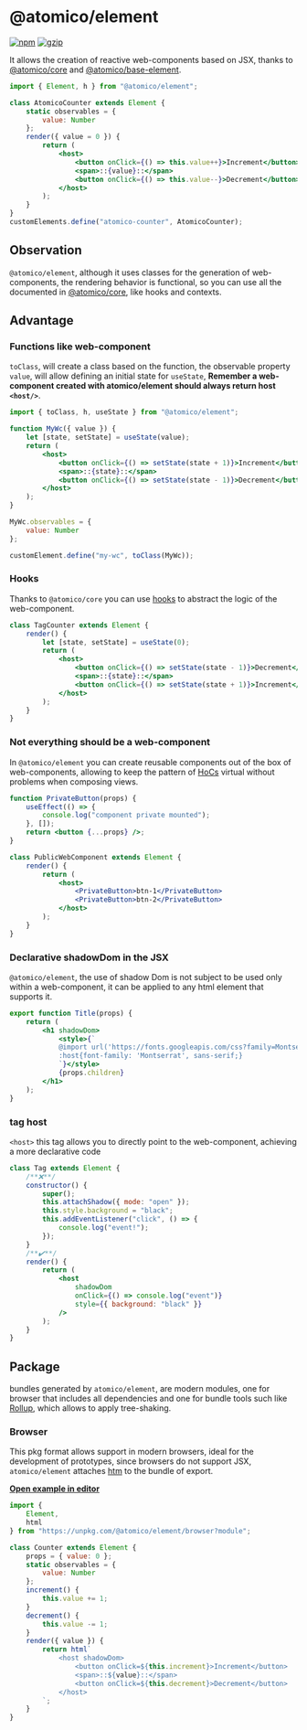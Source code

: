 # @atomico/element

[![npm](https://badgen.net/npm/v/@atomico/element)](http://npmjs.com/@atomico/element)
[![gzip](https://badgen.net/bundlephobia/minzip/@atomico/element)](https://bundlephobia.com/result?p=@atomico/element)

It allows the creation of reactive web-components based on JSX, thanks to [@atomico/core](https://github.com/atomicojs/core) and [@atomico/base-element](https://github.com/atomicojs/base-element).

```jsx
import { Element, h } from "@atomico/element";

class AtomicoCounter extends Element {
	static observables = {
		value: Number
	};
	render({ value = 0 }) {
		return (
			<host>
				<button onClick={() => this.value++}>Increment</button>
				<span>::{value}::</span>
				<button onClick={() => this.value--}>Decrement</button>
			</host>
		);
	}
}
customElements.define("atomico-counter", AtomicoCounter);
```

## Observation

`@atomico/element`, although it uses classes for the generation of web-components, the rendering behavior is functional, so you can use all the documented in [@atomico/core](https://github.com/atomicojs/core), like hooks and contexts.

## Advantage

### Functions like web-component

`toClass`, will create a class based on the function, the observable property `value`, will allow defining an initial state for `useState`, **Remember a web-component created with atomico/element should always return host `<host/>`**.

```jsx
import { toClass, h, useState } from "@atomico/element";

function MyWc({ value }) {
	let [state, setState] = useState(value);
	return (
		<host>
			<button onClick={() => setState(state + 1)}>Increment</button>
			<span>::{state}::</span>
			<button onClick={() => setState(state - 1)}>Decrement</button>
		</host>
	);
}

MyWc.observables = {
	value: Number
};

customElement.define("my-wc", toClass(MyWc));
```

### Hooks

Thanks to `@atomico/core` you can use [hooks](https://github.com/atomicojs/core#hooks) to abstract the logic of the web-component.

```jsx
class TagCounter extends Element {
	render() {
		let [state, setState] = useState(0);
		return (
			<host>
				<button onClick={() => setState(state - 1)}>Decrement</button>
				<span>::{state}::</span>
				<button onClick={() => setState(state + 1)}>Increment</button>
			</host>
		);
	}
}
```

### Not everything should be a web-component

In `@atomico/element` you can create reusable components out of the box of web-components, allowing to keep the pattern of [HoCs](https://reactjs.org/docs/higher-order-components.html) virtual without problems when composing views.

```jsx
function PrivateButton(props) {
	useEffect(() => {
		console.log("component private mounted");
	}, []);
	return <button {...props} />;
}

class PublicWebComponent extends Element {
	render() {
		return (
			<host>
				<PrivateButton>btn-1</PrivateButton>
				<PrivateButton>btn-2</PrivateButton>
			</host>
		);
	}
}
```

### Declarative shadowDom in the JSX

`@atomico/element`, the use of shadow Dom is not subject to be used only within a web-component, it can be applied to any html element that supports it.

```jsx
export function Title(props) {
	return (
		<h1 shadowDom>
			<style>{`
			@import url('https://fonts.googleapis.com/css?family=Montserrat');
			:host{font-family: 'Montserrat', sans-serif;}
			`}</style>
			{props.children}
		</h1>
	);
}
```

### tag host

`<host>` this tag allows you to directly point to the web-component, achieving a more declarative code

```jsx
class Tag extends Element {
	/**❌**/
	constructor() {
		super();
		this.attachShadow({ mode: "open" });
		this.style.background = "black";
		this.addEventListener("click", () => {
			console.log("event!");
		});
	}
	/**✔️**/
	render() {
		return (
			<host
				shadowDom
				onClick={() => console.log("event")}
				style={{ background: "black" }}
			/>
		);
	}
}
```

## Package

bundles generated by `atomico/element`, are modern modules, one for browser that includes all dependencies and one for bundle tools such like [Rollup](https://rollupjs.org), which allows to apply tree-shaking.

### Browser

This pkg format allows support in modern browsers, ideal for the development of prototypes, since browsers do not support JSX, `atomico/element` attaches [htm](https://github.com/developit/htm) to the bundle of export.

[**Open example in editor**](https://stackblitz.com/edit/atomico-element?file=index.js)

```js
import {
	Element,
	html
} from "https://unpkg.com/@atomico/element/browser?module";

class Counter extends Element {
	props = { value: 0 };
	static observables = {
		value: Number
	};
	increment() {
		this.value += 1;
	}
	decrement() {
		this.value -= 1;
	}
	render({ value }) {
		return html`
			<host shadowDom>
				<button onClick=${this.increment}>Increment</button>
				<span>::${value}::</span>
				<button onClick=${this.decrement}>Decrement</button>
			</host>
		`;
	}
}
```
